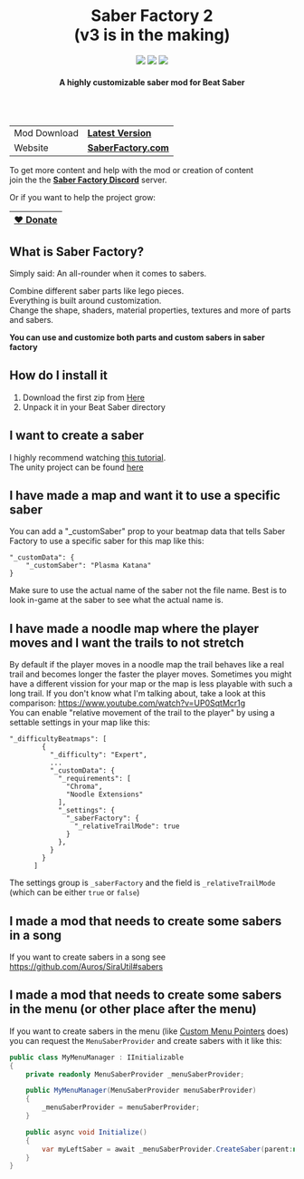 <p align="center">
    <h1 align="center">Saber Factory 2</br>(v3 is in the making)</h1>
</p>

<p align="center">
    <a href="https://github.com/ToniMacaroni/SaberFactory/actions/workflows/integrate.yml" alt="build status">
        <img src="https://img.shields.io/github/actions/workflow/status/ToniMacaroni/SaberFactory/integrate.yml" /></a>
    <a alt="total downloads">
        <img src="https://img.shields.io/github/downloads/ToniMacaroni/SaberFactory/total" /></a>
    <a href="https://github.com/ToniMacaroni/SaberFactory/releases" alt="latest version">
        <img src="https://img.shields.io/github/v/tag/ToniMacaroni/SaberFactory?label=version" /></a>
</p>

<p align="center">
    <h4 align="center">A highly customizable saber mod for Beat Saber</h4>
</p>

</br>
</br>

|   |  |
| ------------- | ------------- |
| Mod Download  | **[Latest Version](https://github.com/ToniMacaroni/SaberFactory/releases)**  |
| Website  | **[SaberFactory.com](https://saberfactory.com)**  |

To get more content and help with the mod or creation of content  
join the the **[Saber Factory Discord](https://discord.gg/PjD7WcChH3)** server.

Or if you want to help the project grow:

| [:heart: Donate](https://ko-fi.com/tonimacaroni)  |
| ------------- |

## What is Saber Factory?
Simply said: An all-rounder when it comes to sabers.

Combine different saber parts like lego pieces.  
Everything is built around customization.  
Change the shape, shaders, material properties, textures and more of parts and sabers.

**You can use and customize both parts and custom sabers in saber factory**

## How do I install it
1) Download the first zip from [Here](https://github.com/ToniMacaroni/SaberFactoryV2/releases)
2) Unpack it in your Beat Saber directory

## I want to create a saber
I highly recommend watching [this tutorial](https://www.youtube.com/watch?v=YqpcNTpzW4A).  
The unity project can be found [here](https://github.com/ToniMacaroni/AssetCreationProject)

## I have made a map and want it to use a specific saber
You can add a "_customSaber" prop to your beatmap data
that tells Saber Factory to use a specific saber for this map like this:
```
"_customData": {
    "_customSaber": "Plasma Katana"
}
```
Make sure to use the actual name of the saber not the file name.
Best is to look in-game at the saber to see what the actual name is.

## I have made a noodle map where the player moves and I want the trails to not stretch
By default if the player moves in a noodle map the trail behaves like a real trail and becomes longer the faster the player moves.
Sometimes you might have a different vission for your map or the map is less playable with such a long trail.
If you don't know what I'm talking about, take a look at this comparison: https://www.youtube.com/watch?v=UP0SqtMcr1g  
You can enable "relative movement of the trail to the player" by using a settable settings in your map like this:
```
"_difficultyBeatmaps": [
        {
          "_difficulty": "Expert",
          ...
          "_customData": {
            "_requirements": [
              "Chroma",
              "Noodle Extensions"
            ],
            "_settings": {
              "_saberFactory": {
                "_relativeTrailMode": true
              }
            },
          }
        }
      ]
```
The settings group is `_saberFactory` and the field is `_relativeTrailMode` (which can be either `true` or `false`)

## I made a mod that needs to create some sabers in a song
If you want to create sabers in a song see https://github.com/Auros/SiraUtil#sabers

## I made a mod that needs to create some sabers in the menu (or other place after the menu)
If you want to create sabers in the menu (like [Custom Menu Pointers](https://github.com/dawnvt/CustomMenuPointers/) does)  
you can request the `MenuSaberProvider` and create sabers with it like this:

```csharp
public class MyMenuManager : IInitializable
{
    private readonly MenuSaberProvider _menuSaberProvider;

    public MyMenuManager(MenuSaberProvider menuSaberProvider)
    {
        _menuSaberProvider = menuSaberProvider;
    }

    public async void Initialize()
    {
        var myLeftSaber = await _menuSaberProvider.CreateSaber(parent:null, saberType:SaberType.SaberA, color:Color.red, createTrail:true);
    }
}
```
